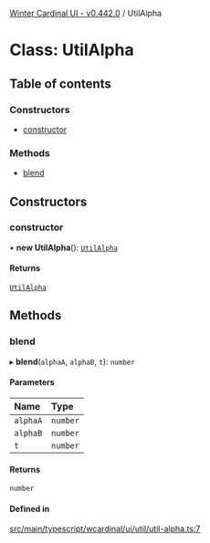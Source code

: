 [Winter Cardinal UI - v0.442.0](../index.md) / UtilAlpha

# Class: UtilAlpha

## Table of contents

### Constructors

- [constructor](UtilAlpha.md#constructor)

### Methods

- [blend](UtilAlpha.md#blend)

## Constructors

### constructor

• **new UtilAlpha**(): [`UtilAlpha`](UtilAlpha.md)

#### Returns

[`UtilAlpha`](UtilAlpha.md)

## Methods

### blend

▸ **blend**(`alphaA`, `alphaB`, `t`): `number`

#### Parameters

| Name | Type |
| :------ | :------ |
| `alphaA` | `number` |
| `alphaB` | `number` |
| `t` | `number` |

#### Returns

`number`

#### Defined in

[src/main/typescript/wcardinal/ui/util/util-alpha.ts:7](https://github.com/winter-cardinal/winter-cardinal-ui/blob/v0.442.0/src/main/typescript/wcardinal/ui/util/util-alpha.ts#L7)
